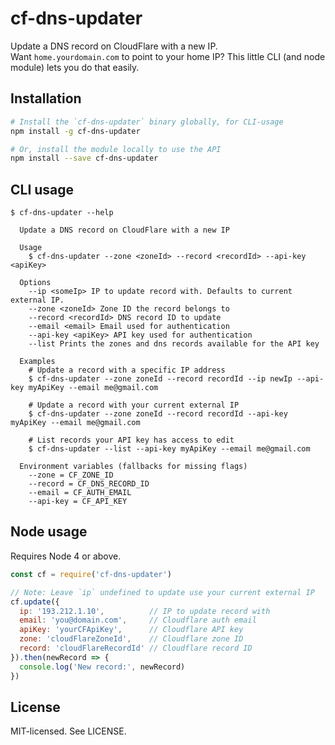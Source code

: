 # cf-dns-updater

Update a DNS record on CloudFlare with a new IP.  
Want `home.yourdomain.com` to point to your home IP?
This little CLI (and node module) lets you do that easily.

## Installation

```bash
# Install the `cf-dns-updater` binary globally, for CLI-usage
npm install -g cf-dns-updater

# Or, install the module locally to use the API
npm install --save cf-dns-updater
```

## CLI usage

```
$ cf-dns-updater --help

  Update a DNS record on CloudFlare with a new IP

  Usage
    $ cf-dns-updater --zone <zoneId> --record <recordId> --api-key <apiKey>

  Options
    --ip <someIp> IP to update record with. Defaults to current external IP.
    --zone <zoneId> Zone ID the record belongs to
    --record <recordId> DNS record ID to update
    --email <email> Email used for authentication
    --api-key <apiKey> API key used for authentication
    --list Prints the zones and dns records available for the API key

  Examples
    # Update a record with a specific IP address
    $ cf-dns-updater --zone zoneId --record recordId --ip newIp --api-key myApiKey --email me@gmail.com

    # Update a record with your current external IP
    $ cf-dns-updater --zone zoneId --record recordId --api-key myApiKey --email me@gmail.com

    # List records your API key has access to edit
    $ cf-dns-updater --list --api-key myApiKey --email me@gmail.com

  Environment variables (fallbacks for missing flags)
    --zone = CF_ZONE_ID
    --record = CF_DNS_RECORD_ID
    --email = CF_AUTH_EMAIL
    --api-key = CF_API_KEY
```

## Node usage

Requires Node 4 or above.

```js
const cf = require('cf-dns-updater')

// Note: Leave `ip` undefined to update use your current external IP
cf.update({
  ip: '193.212.1.10',          // IP to update record with
  email: 'you@domain.com',     // Cloudflare auth email
  apiKey: 'yourCFApiKey',      // Cloudflare API key
  zone: 'cloudFlareZoneId',    // Cloudflare zone ID
  record: 'cloudFlareRecordId' // Cloudflare record ID
}).then(newRecord => {
  console.log('New record:', newRecord)
})
```

## License

MIT-licensed. See LICENSE.
